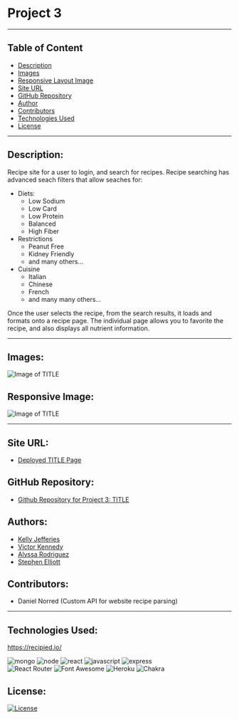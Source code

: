 # Project 3

-----
## Table of Content

- [Description](#description)
- [Images](#images)
- [Responsive Layout Image](#responsive-layout-image)
- [Site URL](#site-url)
- [GitHub Repository](#github-repository)
- [Author](#author)
- [Contributors](#contributors)  
- [Technologies Used](#technologies-used) 
- [License](#license)

-----
## Description:

Recipe site for a user to login, and search for recipes.  Recipe searching has advanced seach filters that allow seaches for:
- Diets:
    * Low Sodium
    * Low Card
    * Low Protein
    * Balanced
    * High Fiber
- Restrictions
    * Peanut Free
    * Kidney Friendly
    * and many others...
- Cuisine
    * Italian
    * Chinese
    * French
    * and many many others...

Once the user selects the recipe, from the search results, it loads and formats onto a recipe page.  The individual page allows you to favorite the recipe, and also displays all nutrient information.

-----
## Images:

![Image of TITLE]()

## Responsive Image:

![Image of TITLE]()

-----
## Site URL:

- [Deployed TITLE Page]()

## GitHub Repository:

- [Github Repository for Project 3: TITLE](https://github.com/ksjefferies/project-3)

## Authors:

- [Kelly Jefferies](https://github.com/ksjefferies)
- [Victor Kennedy](https://github.com/Victorini1)
- [Alyssa Rodriguez](https://github.com/AlyssaRodri)
- [Stephen Elliott](https://github.com/UsernameisStephen)

## Contributors:

- Daniel Norred (Custom API for website recipe parsing)

-----
## Technologies Used:

https://recipied.io/

![mongo](https://img.shields.io/badge/MongoDB-4EA94B?style=for-the-badge&logo=mongodb&logoColor=white)
![node](https://img.shields.io/badge/Node.js-339933?style=for-the-badge&logo=nodedotjs&logoColor=white)
![react](https://img.shields.io/badge/React-20232A?style=for-the-badge&logo=react&logoColor=61DAFB)
![javascript](https://img.shields.io/badge/JavaScript-323330?style=for-the-badge&logo=javascript&logoColor=F7DF1E)
![express](https://img.shields.io/badge/Express.js-000000?style=for-the-badge&logo=express&logoColor=white)  
![React Router](https://img.shields.io/badge/React_Router-CA4245?style=for-the-badge&logo=react-router&logoColor=white)
![Font Awesome](https://img.shields.io/badge/Font_Awesome-339AF0?style=for-the-badge&logo=fontawesome&logoColor=white)
![Heroku](https://img.shields.io/badge/Heroku-430098?style=for-the-badge&logo=heroku&logoColor=white)
![Chakra](https://img.shields.io/badge/Chakra--UI-319795?style=for-the-badge&logo=chakra-ui&logoColor=white)

## License:

[![License](https://img.shields.io/badge/License-MIT%20License-Green)](http://choosealicense.com/licenses/mit/)